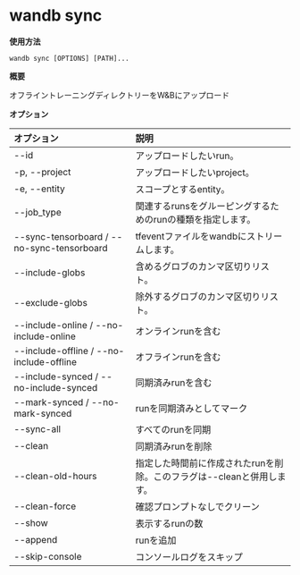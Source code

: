 
# wandb sync

**使用方法**

`wandb sync [OPTIONS] [PATH]...`

**概要**

オフライントレーニングディレクトリーをW&Bにアップロード

**オプション**

| **オプション** | **説明** |
| :--- | :--- |
| --id | アップロードしたいrun。 |
| -p, --project | アップロードしたいproject。 |
| -e, --entity | スコープとするentity。 |
| --job_type | 関連するrunsをグルーピングするためのrunの種類を指定します。 |
| --sync-tensorboard / --no-sync-tensorboard | tfeventファイルをwandbにストリームします。 |
| --include-globs | 含めるグロブのカンマ区切りリスト。 |
| --exclude-globs | 除外するグロブのカンマ区切りリスト。 |
| --include-online / --no-include-online | オンラインrunを含む |
| --include-offline / --no-include-offline | オフラインrunを含む |
| --include-synced / --no-include-synced | 同期済みrunを含む |
| --mark-synced / --no-mark-synced | runを同期済みとしてマーク |
| --sync-all | すべてのrunを同期 |
| --clean | 同期済みrunを削除 |
| --clean-old-hours | 指定した時間前に作成されたrunを削除。このフラグは--cleanと併用します。 |
| --clean-force | 確認プロンプトなしでクリーン |
| --show | 表示するrunの数 |
| --append | runを追加 |
| --skip-console | コンソールログをスキップ |